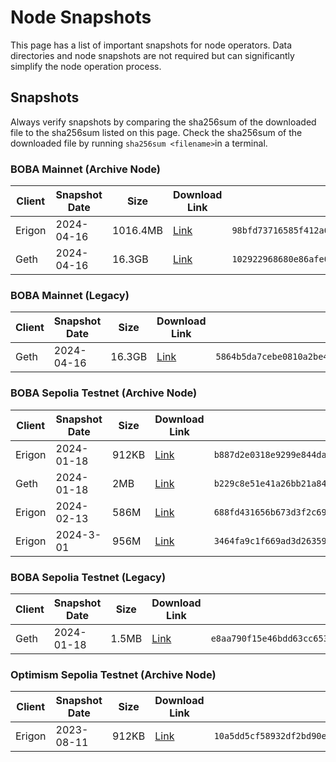 # Node Snapshots

This page has a list of important snapshots for node operators. Data directories and node snapshots are not required but can significantly simplify the node operation process.

## Snapshots

Always verify snapshots by comparing the sha256sum of the downloaded file to the sha256sum listed on this page. Check the sha256sum of the downloaded file by running `sha256sum <filename>`in a terminal.

### BOBA Mainnet (Archive Node)

| Client | Snapshot Date | Size     | Download Link                                                | Sha256sum                                                    |
| ------ | ------------- | -------- | ------------------------------------------------------------ | ------------------------------------------------------------ |
| Erigon | 2024-04-16    | 1016.4MB | [Link](https://boba-db.s3.us-east-2.amazonaws.com/mainnet/boba-mainnet-erigon-db-1149019.tgz) | `98bfd73716585f412a6388bb51a8bfb945170d0d228efb4d218d98d523d76168` |
| Geth   | 2024-04-16    | 16.3GB   | [Link](https://boba-db.s3.us-east-2.amazonaws.com/mainnet/boba-mainnet-geth-db-114909.tgz) | `102922968680e86afe0588cf22924639f6f2ab32aee1c1e2325c3026b262692b` |

### BOBA Mainnet (Legacy)

| Client | Snapshot Date | Size   | Download Link                                                | Sha256sum                                                    |
| ------ | ------------- | ------ | ------------------------------------------------------------ | ------------------------------------------------------------ |
| Geth   | 2024-04-16    | 16.3GB | [Link](https://boba-db.s3.us-east-2.amazonaws.com/mainnet/boba-mainnet-geth-db-legacy.tgz) | `5864b5da7cebe0810a2be4d9cdcc0fdca91f2ee6b278c87ef518e8a852f0da72` |

### BOBA Sepolia Testnet (Archive Node)

| Client | Snapshot Date | Size  | Download Link                                                | Sha256sum                                                    |
| ------ | ------------- | ----- | ------------------------------------------------------------ | ------------------------------------------------------------ |
| Erigon | 2024-01-18    | 912KB | [Link](https://boba-db.s3.us-east-2.amazonaws.com/sepolia/boba-sepolia-erigon-db.tgz) | `b887d2e0318e9299e844da7d39ca32040e3d0fb6a9d7abe2dd2f8624eca1cade` |
| Geth   | 2024-01-18    | 2MB   | [Link](https://boba-db.s3.us-east-2.amazonaws.com/sepolia/boba-sepolia-geth-db.tgz) | `b229c8e51e41a26bb21a84b329d3134ae5cc6541b04eb160aebd573f0e6b94ae` |
| Erigon | 2024-02-13    | 586M  | [Link](https://boba-db.s3.us-east-2.amazonaws.com/sepolia/boba-sepolia-erigon-snapshot-1126371.tgz) | `688fd431656b673d3f2c690d79277b6d659a51c48c7b73a5e36bb8fbfdbdea80` |
| Erigon | 2024-3-01     | 956M  | [Link](https://boba-db.s3.us-east-2.amazonaws.com/sepolia/boba-sepolia-erigon-snapshot-1857820.tgz) | `3464fa9c1f669ad3d26359e5c463c33d3d60735a7aafb8e10d2dfd4719a71c07` |

### BOBA Sepolia Testnet (Legacy)

| Client | Snapshot Date | Size  | Download Link                                                | Sha256sum                                                    |
| ------ | ------------- | ----- | ------------------------------------------------------------ | ------------------------------------------------------------ |
| Geth   | 2024-01-18    | 1.5MB | [Link](https://boba-db.s3.us-east-2.amazonaws.com/sepolia/boba-sepolia-geth-db-legacy.tgz) | `e8aa790f15e46bdd63cc6532c4b1df77d78cda83fcd6e55568317d23eeabc4c3` |

### Optimism Sepolia Testnet (Archive Node)

| Client | Snapshot Date | Size  | Download Link                                                | Sha256sum                                                    |
| ------ | ------------- | ----- | ------------------------------------------------------------ | ------------------------------------------------------------ |
| Erigon | 2023-08-11    | 912KB | [Link](https://boba-db.s3.us-east-2.amazonaws.com/sepolia/optimism-sepolia-erigon-db.tgz) | `10a5dd5cf58932df2bd90ef6844f2029b42c8a7fb2655ab2d558125db8db9c21` |

